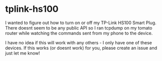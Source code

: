 # tplink-hs100

I wanted to figure out how to turn on or off my TP-Link HS100 Smart Plug. There doesnt seem to be any public API so I ran tcpdump on my tomato router while watching the commands sent from my phone to the device.

I have no idea if this will work with any others - I only have one of these devices. If this works (or doesnt work) for you, please create an issue and just let me know!
